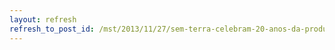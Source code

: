```yaml
---
layout: refresh
refresh_to_post_id: /mst/2013/11/27/sem-terra-celebram-20-anos-da-produo-coletiva-em-itapeva
---
```


